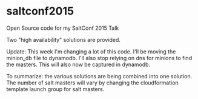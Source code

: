# saltconf2015
Open Source code for my SaltConf 2015 Talk

Two "high availability" solutions are provided.

Update:  This week I'm changing a lot of this code.  I'll be moving the minion_db file to dynamodb.  I'll also stop relying on dns for minions to find the masters.  This will also now be captured in dynamodb.  

To summarize:  the various solutions are being combined into one solution.  The number of salt masters will vary by changing the cloudformation template launch group for salt masters.  
